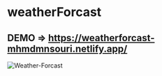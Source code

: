 # weatherForcast
## DEMO => https://weatherforcast-mhmdmnsouri.netlify.app/
![Weather-Forcast](https://github.com/Mhmdmnsouri/weatherForcast/assets/97861491/7950e879-ae6e-4ce8-b764-a5bccae4c9dc)
